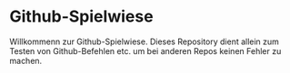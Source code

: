 Github-Spielwiese
=================

Willkommenn zur Github-Spielwiese.
Dieses Repository dient allein zum Testen von Github-Befehlen etc. um bei anderen Repos keinen Fehler zu machen.

